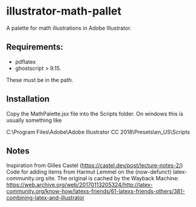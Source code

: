 # illustrator-math-pallet

A palette for math illustrations in Adobe Illustrator.

## Requirements:
- pdflatex 
- ghostscript > 9.15.

These must be in the path.

## Installation

Copy the MathPalette.jsx file into the Scripts folder. On windows this is usually something like

C:\Program Files\Adobe\Adobe Illustrator CC 2018\Presets\en_US\Scripts

## Notes

Inspiration from Gilles Castel (https://castel.dev/post/lecture-notes-2/)
Code for adding items from Harmut Lemmel on the (now-defunct) latex-community.org site. The original is cached by the Wayback Machine: 
https://web.archive.org/web/20170113205324/http://latex-community.org/know-how/latexs-friends/61-latexs-friends-others/381-combining-latex-and-illustrator